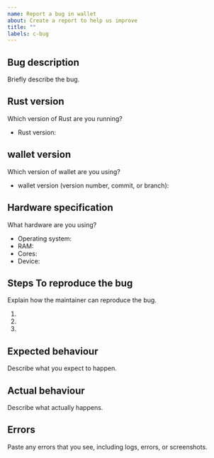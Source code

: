 ```yaml
---
name: Report a bug in wallet
about: Create a report to help us improve
title: ""
labels: c-bug
---
```


## Bug description

Briefly describe the bug.

## Rust version

Which version of Rust are you running?

- Rust version:

## wallet version

Which version of wallet are you using?

- wallet version (version number, commit, or branch):

## Hardware specification

What hardware are you using?

- Operating system:
- RAM:
- Cores:
- Device:

## Steps To reproduce the bug

Explain how the maintainer can reproduce the bug.

1.
2.
3.

## Expected behaviour

Describe what you expect to happen.

## Actual behaviour

Describe what actually happens.

## Errors

Paste any errors that you see, including logs, errors, or screenshots.
